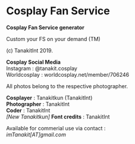 # Cosplay Fan Service

<b>Cosplay Fan Service generator</b>  

Custom your FS on your demand (TM) 

(c) TanakitInt 2019. 

<b>Cosplay Social Media</b>   
Instagram : @tanakit.cosplay  
Worldcosplay : worldcosplay.net/member/706246  

All photos belong to the respective photographer.

<b>Cosplayer</b> : Tanakitkun (TanakitInt)  
<b>Photographer</b> : TanakitInt  
<b>Coder</b> : TanakitInt  
<i>[New Tanakitkun]</i> <b>Font credits</b> : TanakitInt  

Available for commerial use via contact :  
<i>imTanakit[AT]gmail.com</i>
